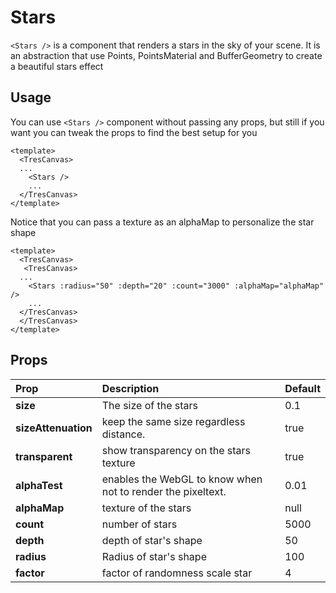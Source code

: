 # Stars

`<Stars />` is a component that renders a stars in the sky of your scene. It is an abstraction that use Points, PointsMaterial and BufferGeometry to create a beautiful stars effect

<!-- <StackBlitzEmbed projectId="tresjs-text3d-cientos" /> -->

## Usage

You can use `<Stars />` component without passing any props, but still if you want you can tweak the props to find the best setup for you

```vue
<template>
  <TresCanvas>
  ...
    <Stars />
    ...
  </TresCanvas>
</template>
```

Notice that you can pass a texture as an alphaMap to personalize the star shape

```vue
<template>
  <TresCanvas>
   <TresCanvas>
  ...
    <Stars :radius="50" :depth="20" :count="3000" :alphaMap="alphaMap"  />
    ...
  </TresCanvas>
  </TresCanvas>
</template>
```
## Props

| Prop               | Description                                                            | Default |
| :----------------- | :--------------------------------------------------------------------- | ------- |
| **size**           | The size of the stars                        |   0.1      |
| **sizeAttenuation**           | keep the same size regardless distance.|   true      |
| **transparent**           | show transparency on the stars texture                                 | true     |
| **alphaTest**         | enables the WebGL to know when not to render the pixeltext.                                                | 0.01     |
| **alphaMap**  | texture of the stars | null      |
| **count**   | number of stars      | 5000    |
| **depth** | depth of star's shape                         | 50    |
| **radius**      | Radius of star's shape                            | 100    |
| **factor**    | factor of randomness scale star                            | 4       |
